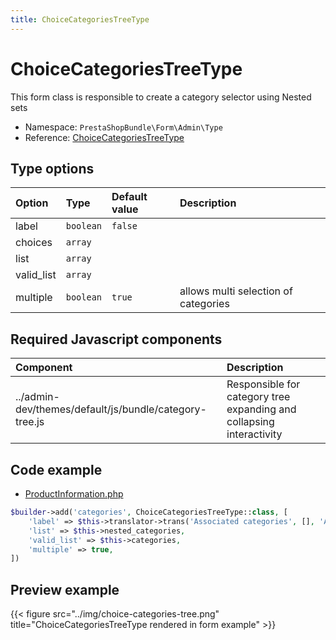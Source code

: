 ```yaml
---
title: ChoiceCategoriesTreeType
---
```


# ChoiceCategoriesTreeType

This form class is responsible to create a category selector using Nested sets

- Namespace: `PrestaShopBundle\Form\Admin\Type`
- Reference: [ChoiceCategoriesTreeType](https://github.com/PrestaShop/PrestaShop/blob/8.0.x/src/PrestaShopBundle/Form/Admin/Type/ChoiceCategoriesTreeType.php)

## Type options

| Option       | Type   | Default value                     | Description                                                                               |
| :----------- | :----- | :-------------------------------- | :---------------------------------------------------------------------------------------- |
| label | `boolean` | `false` |  |
| choices | `array` |  |  |
| list | `array` |  |  |
| valid_list | `array` |  |  |
| multiple | `boolean` | `true` | allows multi selection of categories |

## Required Javascript components

| Component                                                       | Description                                                        |
| :-------------------------------------------------------------- | :----------------------------------------------------------------- |
| ../admin-dev/themes/default/js/bundle/category-tree.js | Responsible for category tree expanding and collapsing interactivity |

## Code example

- [ProductInformation.php](https://github.com/PrestaShop/PrestaShop/blob/8.0.x/src/PrestaShopBundle/Form/Admin/Product/ProductInformation.php#L320-L325)

```php
$builder->add('categories', ChoiceCategoriesTreeType::class, [
    'label' => $this->translator->trans('Associated categories', [], 'Admin.Catalog.Feature'),
    'list' => $this->nested_categories,
    'valid_list' => $this->categories,
    'multiple' => true,
])
```

## Preview example

{{< figure src="../img/choice-categories-tree.png" title="ChoiceCategoriesTreeType rendered in form example" >}}
